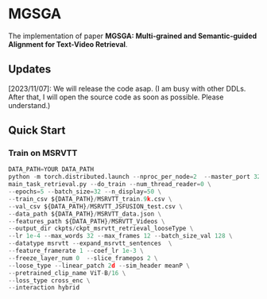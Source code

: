 # MGSGA
The implementation of paper **MGSGA: Multi-grained and Semantic-guided Alignment for Text-Video Retrieval**.

## Updates
[2023/11/07]: We will release the code asap. (I am busy with other DDLs. After that, I will open the source code as soon as possible. Please understand.)


## Quick Start
### Train on MSRVTT
```python  
DATA_PATH=YOUR DATA_PATH
python -m torch.distributed.launch --nproc_per_node=2  --master_port 3256687 \
main_task_retrieval.py --do_train --num_thread_reader=0 \
--epochs=5 --batch_size=32 --n_display=50 \
--train_csv ${DATA_PATH}/MSRVTT_train.9k.csv \
--val_csv ${DATA_PATH}/MSRVTT_JSFUSION_test.csv \
--data_path ${DATA_PATH}/MSRVTT_data.json \
--features_path ${DATA_PATH}/MSRVTT_Videos \
--output_dir ckpts/ckpt_msrvtt_retrieval_looseType \
--lr 1e-4 --max_words 32 --max_frames 12 --batch_size_val 128 \
--datatype msrvtt --expand_msrvtt_sentences  \
--feature_framerate 1 --coef_lr 1e-3 \
--freeze_layer_num 0  --slice_framepos 2 \
--loose_type --linear_patch 2d --sim_header meanP \
--pretrained_clip_name ViT-B/16 \
--loss_type cross_enc \
--interaction hybrid
```
